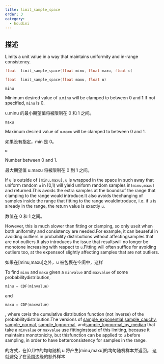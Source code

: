 ```yaml
---
title: limit_sample_space
order: 3
category:
  - houdini
---
```

    
## 描述

Limits a unit value in a way that maintains uniformity and in-range
consistency.

```c
float  limit_sample_space(float minu, float maxu, float u)
```

```c
float  limit_sample_space(float maxu, float u)
```

`minu`

Minimum desired value of `u`.`minu` will be clamped to between 0 and 1.If not
specified, `minu` is 0.

u.minu 的最小期望值将被限制在 0 和 1 之间。

`maxu`

Maximum desired value of `u`.`maxu` will be clamped to between 0 and 1.

如果没有指定，min 是 0。

`u`

Number between 0 and 1.

最大期望值 u.maxu 将被限制在 0 到 1 之间。

If `u` is outside of `[minu,maxu]`, `u` is wrapped in the space in such away
that uniform random `u` in [0,1) will yield uniform random samples
in`[minu,maxu]` and returned.This avoids the extra samples at the boundsof the
range that clamping to the range would introduce.It also avoids thechanging of
samples inside the range that fitting to the range wouldintroduce, i.e. if `u`
is already in the range, the return value is exactly `u`.

数值在 0 和 1 之间。

However, this is much slower than fitting or clamping, so only useit when both
uniformity and consistency are needed.For example, it can beuseful in avoiding
outliers in probability distributions without affectingsamples that are not
outliers.It also introduces the issue that resultswill no longer be monotone
increasing with respect to `u`.Fitting will often suffice for avoiding
outliers too, at the expenseof slightly affecting samples that are not
outliers.

如果在[minu,maxu]之外，u 被包裹在空间中，这样

To find `minu` and `maxu` given a `minvalue` and `maxvalue` of some
probabilitydistribution,

```c
minu = CDF(minvalue)
```

and

```c
maxu = CDF(maxvalue)
```

,
where `CDF`is the cumulative distribution function (not inverse) of the
probabilitydistribution.The versions of
[sample_exponential](sample_exponential.html "Samples the exponential
distribution."),[sample_cauchy](sample_cauchy.html "Samples the Cauchy
(Lorentz) distribution."), [sample_normal](sample_normal.html "Samples the
normal (Gaussian) distribution."), [sample_lognormal](sample_lognormal.html "Samples the log-normal distribution based on parameters of the underlying
normal distribution."),
and[sample_lognormal_by_median](sample_lognormal_by_median.html "Samples the
log-normal distribution based on median and standard deviation.") that take a
`minvalue` or `maxvalue` use fittinginstead of this limiting, because it
maintains monotonicity, but thisfunction can be applied to `u` before
sampling, in order to have betterconsistency for samples in the range.

的方式，在[0,1]中的均匀随机 u 将产生[minu,maxu]的均匀随机样本并返回。 这就避免了在范围边缘的额外样本
